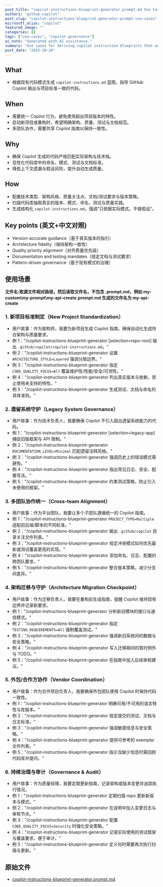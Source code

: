 ```yaml
---
post_title: "copilot-instructions-blueprint-generator.prompt.md Use Cases"
author1: "github-copilot"
post_slug: "copilot-instructions-blueprint-generator-prompt-use-cases"
microsoft_alias: "copilot"
featured_image: ""
categories: []
tags: ["use-cases", "copilot-governance"]
ai_note: "Generated with AI assistance."
summary: "Use cases for deriving copilot instruction blueprints that enforce architecture, versioning, and quality standards from actual codebases." 
post_date: "2025-10-20"
---
```


<!-- markdownlint-disable MD041 -->

## What

- 根据现有代码模式生成 `copilot-instructions.md` 蓝图，指导 GitHub Copilot 输出与项目标准一致的代码。

## When

- 需要统一 Copilot 行为，避免使用超出项目版本的特性。
- 启动新项目或重构时，希望明确架构、质量、测试与文档规范。
- 多团队协作，需要共享 Copilot 指南以保持一致性。

## Why

- 确保 Copilot 生成的代码严格匹配实际架构与技术栈。
- 显性化代码库中的命名、模式、测试与文档标准。
- 降低上下文遗漏与假设风险，提升自动生成质量。

## How

- 配置技术类型、架构风格、质量关注点、文档/测试要求与版本策略。
- 扫描代码库抽取真实的版本、模式、命名、测试与质量实践。
- 生成结构化 `copilot-instructions.md`，强调“只依据实际模式，不做假设”。

## Key points (英文+中文对照)

- Version-accurate guidance（基于真实版本的指引）
- Architecture fidelity（保持架构一致性）
- Quality priority alignment（对齐质量优先级）
- Documentation and testing mandates（规定文档与测试要求）
- Pattern-driven governance（基于现有模式的治理）

## 使用场景

**文件名:取源文件相对路径，然后读取文件名，不包含 .prompt.md，例如 my-custom\\my-prompt\\my-api-create.prompt.md 生成的文件名为 my-api-create**

### 1. 新项目标准制定（New Project Standardization）

- 用户故事：作为架构师，我要为新项目生成 Copilot 指南，确保自动化生成符合架构与质量要求。
- 例 1："/copilot-instructions-blueprint-generator [selection=repo-root] 输出 `.github/copilot/copilot-instructions.md`。"
- 例 2："/copilot-instructions-blueprint-generator 设置 `ARCHITECTURE_STYLE=Layered` 强调分层边界。"
- 例 3："/copilot-instructions-blueprint-generator 指定 `CODE_QUALITY_FOCUS=All` 覆盖维护性/性能/安全/可测性。"
- 例 4："/copilot-instructions-blueprint-generator 列出真实版本与依赖，禁止使用未支持的特性。"
- 例 5："/copilot-instructions-blueprint-generator 生成测试、文档与命名的具体准则。"

### 2. 遗留系统守护（Legacy System Governance）

- 用户故事：作为技术负责人，我要确保 Copilot 不引入超出遗留系统能力的代码。
- 例 1："/copilot-instructions-blueprint-generator [selection=legacy-app] 捕捉旧版框架与 API 限制。"
- 例 2："/copilot-instructions-blueprint-generator `DOCUMENTATION_LEVEL=Minimal` 匹配遗留注释风格。"
- 例 3："/copilot-instructions-blueprint-generator 强调历史上的错误模式需避免。"
- 例 4："/copilot-instructions-blueprint-generator 指出常见日志、安全、配置写法。"
- 例 5："/copilot-instructions-blueprint-generator 约束测试策略，防止引入未使用的框架。"

### 3. 多团队协作统一（Cross-team Alignment）

- 用户故事：作为平台团队，我要让多个子团队遵循统一的 Copilot 指南。
- 例 1："/copilot-instructions-blueprint-generator `PROJECT_TYPE=Multiple` 适配前后端/脚本的不同标准。"
- 例 2："/copilot-instructions-blueprint-generator 输出 `.github/copilot` 目录关注文件列表。"
- 例 3："/copilot-instructions-blueprint-generator 规定冲突模式如何优先最新或测试覆盖更高的实现。"
- 例 4："/copilot-instructions-blueprint-generator 添加命名、日志、配置的跨团队要求。"
- 例 5："/copilot-instructions-blueprint-generator 整合版本策略，减少分支间差异。"

### 4. 架构迁移与守护（Architecture Migration Checkpoint）

- 用户故事：作为迁移负责人，我要在重构前生成指南，提醒 Copilot 维持现有边界并记录新要求。
- 例 1："/copilot-instructions-blueprint-generator 分析新旧模块的接口与通信模式。"
- 例 2："/copilot-instructions-blueprint-generator 指定 `TESTING_REQUIREMENTS=All` 强制覆盖测试。"
- 例 3："/copilot-instructions-blueprint-generator 强调新旧系统间的数据与安全策略。"
- 例 4："/copilot-instructions-blueprint-generator 写入迁移期间的暂时例外与 TODO。"
- 例 5："/copilot-instructions-blueprint-generator 在指南中加入后续审核建议。"

### 5. 外包/合作方协作（Vendor Coordination）

- 用户故事：作为合作项目负责人，我要确保外包团队使用 Copilot 时保持代码一致性。
- 例 1："/copilot-instructions-blueprint-generator 明确可用/不可用的语言特性与库版本。"
- 例 2："/copilot-instructions-blueprint-generator 规定提交的测试、文档与日志标准。"
- 例 3："/copilot-instructions-blueprint-generator 强调敏感信息与安全策略。"
- 例 4："/copilot-instructions-blueprint-generator 提供可参考的 exemplar 文件列表。"
- 例 5："/copilot-instructions-blueprint-generator 指示当缺少信息时需回顾代码库并提问。"

### 6. 持续治理与审计（Governance & Audit）

- 用户故事：作为质量经理，我要定期更新指南，记录架构或版本变更并追踪执行情况。
- 例 1："/copilot-instructions-blueprint-generator 定期扫描 repo 更新新版本与模式。"
- 例 2："/copilot-instructions-blueprint-generator 在说明中加入变更日志与审核节点。"
- 例 3："/copilot-instructions-blueprint-generator 配置 `CODE_QUALITY_FOCUS=Security` 时强化安全策略。"
- 例 4："/copilot-instructions-blueprint-generator 记录实际使用的测试框架与覆盖要求，便于审计。"
- 例 5："/copilot-instructions-blueprint-generator 定义何时需要再次执行扫描与更新。"

## 原始文件

- [copilot-instructions-blueprint-generator.prompt.md](../../prompts/copilot-instructions-blueprint-generator.prompt.md)
